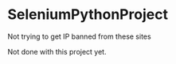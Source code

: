 # SeleniumPythonProject


Not trying to get IP banned from these sites

Not done with this project yet.
